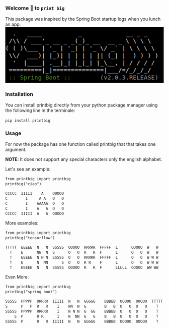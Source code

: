 ### Welcome 🙏 to `print big`
This package was inspired by the Spring Boot startup logs when you lunch an app. 
![SpringBoot Logs](spring_logs.png)


### Installation
You can install printbig directly from your python package manager using the following line in the terminale: 

`pip install printbig` 

### Usage
For now the package has one function called printbig that that takes one argument. 

**NOTE**: It does not support any special characters only the english alphabet. 

Let's see an example:
```
from printbig import printbig
printbig("ciao")
```

```
CCCCC  IIIII    A    OOOOO  
C        I     A A   O   O  
C        I    AAAAA  O   O  
C        I    A   A  O   O  
CCCCC  IIIII  A   A  OOOOO
```
More examples:

```
from printbig import printbig
printbig("tensorflow")
```

```
TTTTT  EEEEE  N   N  SSSSS  OOOOO  RRRRR  FFFFF  L      OOOOO  W   W 
  T    E      NN  N  S      O   O  R   R  F      L      O   O  W   W 
  T    EEEEE  N N N  SSSSS  O   O  RRRRR  FFFFF  L      O   O  W W W 
  T    E      N  NN      S  O   O  R R    F      L      O   O  W W W 
  T    EEEEE  N   N  SSSSS  OOOOO  R   R  F      LLLLL  OOOOO  WW WW 
```

Even More:

```
from printbig import printbig
printbig("spring boot")
```

```
SSSSS  PPPPP  RRRRR  IIIII  N   N  GGGGG  	BBBBB  OOOOO  OOOOO  TTTTT  
S      P   P  R   R    I    NN  N  G      	B   B  O   O  O   O    T    
SSSSS  PPPPP  RRRRR    I    N N N  G  GG  	BBBBB  O   O  O   O    T    
    S  P      R R      I    N  NN  G   G  	B   B  O   O  O   O    T    
SSSSS  P      R   R  IIIII  N   N  GGGGG  	BBBBB  OOOOO  OOOOO    T 
```
   

